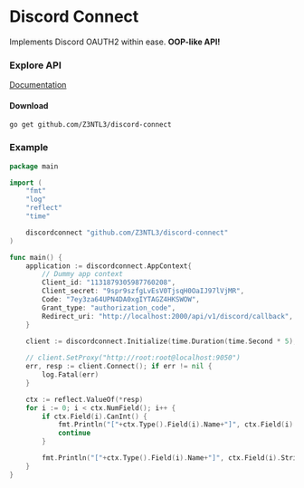 # Discord Connect
Implements Discord OAUTH2 within ease. **OOP-like API!**

### Explore API
<a href="https://pkg.go.dev/github.com/Z3NTL3/discord-connect@v1.1.0">Documentation</a>

#### Download
``go get github.com/Z3NTL3/discord-connect``

### Example
```go
package main

import (
	"fmt"
	"log"
	"reflect"
	"time"

	discordconnect "github.com/Z3NTL3/discord-connect"
)

func main() {
	application := discordconnect.AppContext{
		// Dummy app context
		Client_id: "1131879305987760208",
		Client_secret: "9spr9szfgLvEsV0TjsqH0OaIJ97lVjMR",
		Code: "7ey3za64UPN4DA0xgIYTAGZ4HKSWOW",
		Grant_type: "authorization_code",
		Redirect_uri: "http://localhost:2000/api/v1/discord/callback",
	}

	client := discordconnect.Initialize(time.Duration(time.Second * 5), application)
	
	// client.SetProxy("http://root:root@localhost:9050")
	err, resp := client.Connect(); if err != nil {
		log.Fatal(err)
	}

	ctx := reflect.ValueOf(*resp)
	for i := 0; i < ctx.NumField(); i++ {
		if ctx.Field(i).CanInt() {
			fmt.Println("["+ctx.Type().Field(i).Name+"]", ctx.Field(i).Int())
			continue
		}

		fmt.Println("["+ctx.Type().Field(i).Name+"]", ctx.Field(i).String())
	}
}
```
